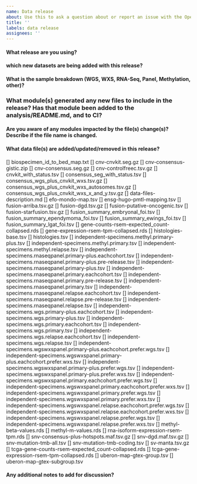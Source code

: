 ```yaml
---
name: Data release
about: Use this to ask a question about or report an issue with the OpenTargets data release files
title: ''
labels: data release
assignees: ''
---
```


#### What release are you using?

#### which new datasets are being added with this release?

#### What is the sample breakdown (WGS, WXS, RNA-Seq, Panel, Methylation, other)?

### What module(s) generated any new files to include in the release? Has that module been added to the analysis/README.md, and to CI?

#### Are you aware of any modules impacted by the file(s) change(s)? Describe if the file name is changed.

#### What data file(s) are added/updated/removed in this release?

<!-- See list of files below from current release and update the list as appropriate -->

[] biospecimen_id_to_bed_map.txt 
[] cnv-cnvkit.seg.gz 
[] cnv-consensus-gistic.zip 
[] cnv-consensus.seg.gz 
[] cnv-controlfreec.tsv.gz 
[] cnvkit_with_status.tsv 
[] consensus_seg_with_status.tsv 
[] consensus_wgs_plus_cnvkit_wxs.tsv.gz 
[] consensus_wgs_plus_cnvkit_wxs_autosomes.tsv.gz 
[] consensus_wgs_plus_cnvkit_wxs_x\_and_y.tsv.gz 
[] data-files-description.md 
[] efo-mondo-map.tsv 
[] ensg-hugo-pmtl-mapping.tsv 
[] fusion-arriba.tsv.gz 
[] fusion-dgd.tsv.gz 
[] fusion-putative-oncogenic.tsv 
[] fusion-starfusion.tsv.gz 
[] fusion_summary_embryonal_foi.tsv 
[] fusion_summary_ependymoma_foi.tsv 
[] fusion_summary_ewings_foi.tsv 
[] fusion_summary_lgat_foi.tsv 
[] gene-counts-rsem-expected_count-collapsed.rds 
[] gene-expression-rsem-tpm-collapsed.rds 
[] histologies-base.tsv 
[] histologies.tsv 
[] independent-specimens.methyl.primary-plus.tsv 
[] independent-specimens.methyl.primary.tsv 
[] independent-specimens.methyl.relapse.tsv 
[] independent-specimens.rnaseqpanel.primary-plus.eachcohort.tsv 
[] independent-specimens.rnaseqpanel.primary-plus.pre-release.tsv 
[] independent-specimens.rnaseqpanel.primary-plus.tsv 
[] independent-specimens.rnaseqpanel.primary.eachcohort.tsv 
[] independent-specimens.rnaseqpanel.primary.pre-release.tsv 
[] independent-specimens.rnaseqpanel.primary.tsv 
[] independent-specimens.rnaseqpanel.relapse.eachcohort.tsv 
[] independent-specimens.rnaseqpanel.relapse.pre-release.tsv 
[] independent-specimens.rnaseqpanel.relapse.tsv 
[] independent-specimens.wgs.primary-plus.eachcohort.tsv 
[] independent-specimens.wgs.primary-plus.tsv 
[] independent-specimens.wgs.primary.eachcohort.tsv 
[] independent-specimens.wgs.primary.tsv 
[] independent-specimens.wgs.relapse.eachcohort.tsv 
[] independent-specimens.wgs.relapse.tsv 
[] independent-specimens.wgswxspanel.primary-plus.eachcohort.prefer.wgs.tsv 
[] independent-specimens.wgswxspanel.primary-plus.eachcohort.prefer.wxs.tsv 
[] independent-specimens.wgswxspanel.primary-plus.prefer.wgs.tsv 
[] independent-specimens.wgswxspanel.primary-plus.prefer.wxs.tsv 
[] independent-specimens.wgswxspanel.primary.eachcohort.prefer.wgs.tsv 
[] independent-specimens.wgswxspanel.primary.eachcohort.prefer.wxs.tsv 
[] independent-specimens.wgswxspanel.primary.prefer.wgs.tsv 
[] independent-specimens.wgswxspanel.primary.prefer.wxs.tsv 
[] independent-specimens.wgswxspanel.relapse.eachcohort.prefer.wgs.tsv 
[] independent-specimens.wgswxspanel.relapse.eachcohort.prefer.wxs.tsv 
[] independent-specimens.wgswxspanel.relapse.prefer.wgs.tsv 
[] independent-specimens.wgswxspanel.relapse.prefer.wxs.tsv 
[] methyl-beta-values.rds 
[] methyl-m-values.rds 
[] rna-isoform-expression-rsem-tpm.rds 
[] snv-consensus-plus-hotspots.maf.tsv.gz 
[] snv-dgd.maf.tsv.gz 
[] snv-mutation-tmb-all.tsv 
[] snv-mutation-tmb-coding.tsv 
[] sv-manta.tsv.gz 
[] tcga-gene-counts-rsem-expected_count-collapsed.rds 
[] tcga-gene-expression-rsem-tpm-collapsed.rds 
[] uberon-map-gtex-group.tsv 
[] uberon-map-gtex-subgroup.tsv

#### Any additional notes to add for discussion?


